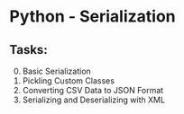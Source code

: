 # Python - Serialization

## Tasks:

0. Basic Serialization
1. Pickling Custom Classes
2. Converting CSV Data to JSON Format
3. Serializing and Deserializing with XML
